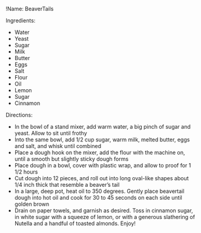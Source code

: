 !Name: BeaverTails

Ingredients:
- Water
- Yeast
- Sugar
- Milk
- Butter
- Eggs
- Salt
- Flour
- Oil
- Lemon
- Sugar
- Cinnamon

Directions:
- In the bowl of a stand mixer, add warm water, a big pinch of sugar and yeast. Allow to sit until frothy
- Into the same bowl, add 1/2 cup sugar, warm milk, melted butter, eggs and salt, and whisk until combined
- Place a dough hook on the mixer, add the flour with the machine on, until a smooth but slightly sticky dough forms
- Place dough in a bowl, cover with plastic wrap, and allow to proof for 1 1/2 hours
- Cut dough into 12 pieces, and roll out into long oval-like shapes about 1/4 inch thick that resemble a beaver’s tail
- In a large, deep pot, heat oil to 350 degrees. Gently place beavertail dough into hot oil and cook for 30 to 45 seconds on each side until golden brown
- Drain on paper towels, and garnish as desired. Toss in cinnamon sugar, in white sugar with a squeeze of lemon, or with a generous slathering of Nutella and a handful of toasted almonds. Enjoy!
